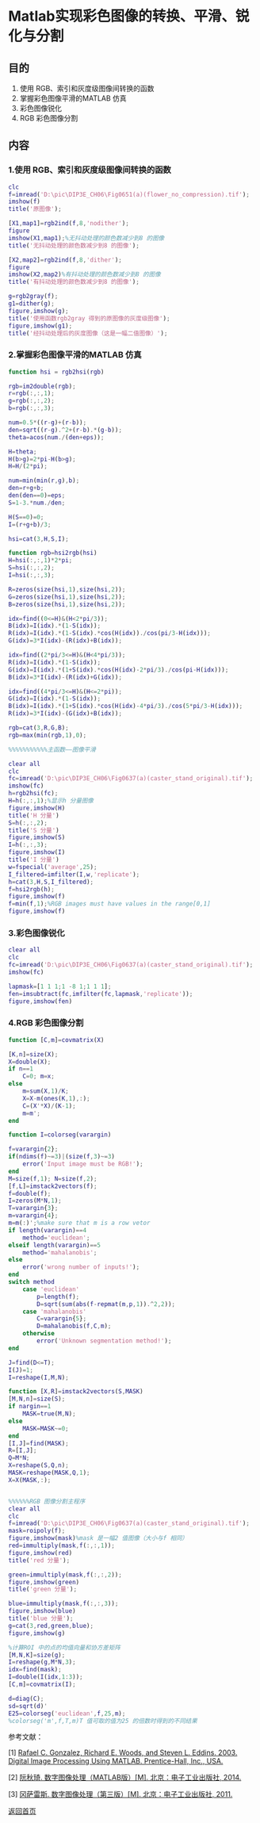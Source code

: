 # Matlab实现彩色图像的转换、平滑、锐化与分割

## 目的

1. 使用 RGB、索引和灰度级图像间转换的函数
2. 掌握彩色图像平滑的MATLAB 仿真
3. 彩色图像锐化
4. RGB 彩色图像分割

## 内容

### 1.使用 RGB、索引和灰度级图像间转换的函数

```matlab
clc
f=imread('D:\pic\DIP3E_CH06\Fig0651(a)(flower_no_compression).tif');
imshow(f)
title('原图像');

[X1,map1]=rgb2ind(f,8,'nodither');
figure
imshow(X1,map1);%无抖动处理的颜色数减少到8 的图像
title('无抖动处理的颜色数减少到8 的图像');

[X2,map2]=rgb2ind(f,8,'dither');
figure
imshow(X2,map2)%有抖动处理的颜色数减少到8 的图像
title('有抖动处理的颜色数减少到8 的图像');

g=rgb2gray(f);
g1=dither(g);
figure,imshow(g);
title('使用函数rgb2gray 得到的原图像的灰度级图像');
figure,imshow(g1);
title('经抖动处理后的灰度图像（这是一幅二值图像）');
```

### 2.掌握彩色图像平滑的MATLAB 仿真

```matlab
function hsi = rgb2hsi(rgb)

rgb=im2double(rgb);
r=rgb(:,:,1);
g=rgb(:,:,2);
b=rgb(:,:,3);

num=0.5*((r-g)+(r-b));
den=sqrt((r-g).^2+(r-b).*(g-b));
theta=acos(num./(den+eps));

H=theta;
H(b>g)=2*pi-H(b>g);
H=H/(2*pi);

num=min(min(r,g),b);
den=r+g+b;
den(den==0)=eps;
S=1-3.*num./den;

H(S==0)=0;
I=(r+g+b)/3;

hsi=cat(3,H,S,I);

function rgb=hsi2rgb(hsi)
H=hsi(:,:,1)*2*pi;
S=hsi(:,:,2);
I=hsi(:,:,3);

R=zeros(size(hsi,1),size(hsi,2));
G=zeros(size(hsi,1),size(hsi,2));
B=zeros(size(hsi,1),size(hsi,2));

idx=find((0<=H)&(H<2*pi/3));
B(idx)=I(idx).*(1-S(idx));
R(idx)=I(idx).*(1-S(idx).*cos(H(idx))./cos(pi/3-H(idx)));
G(idx)=3*I(idx)-(R(idx)+B(idx));

idx=find((2*pi/3<=H)&(H<4*pi/3));
R(idx)=I(idx).*(1-S(idx));
G(idx)=I(idx).*(1+S(idx).*cos(H(idx)-2*pi/3)./cos(pi-H(idx)));
B(idx)=3*I(idx)-(R(idx)+G(idx));

idx=find((4*pi/3<=H)&(H<=2*pi));
G(idx)=I(idx).*(1-S(idx));
B(idx)=I(idx).*(1+S(idx).*cos(H(idx)-4*pi/3)./cos(5*pi/3-H(idx)));
R(idx)=3*I(idx)-(G(idx)+B(idx));

rgb=cat(3,R,G,B);
rgb=max(min(rgb,1),0);

%%%%%%%%%%%主函数——图像平滑

clear all
clc
fc=imread('D:\pic\DIP3E_CH06\Fig0637(a)(caster_stand_original).tif');
imshow(fc)
h=rgb2hsi(fc);
H=h(:,:,1);%显示h 分量图像
figure,imshow(H)
title('H 分量')
S=h(:,:,2);
title('S 分量')
figure,imshow(S)
I=h(:,:,3);
figure,imshow(I)
title('I 分量')
w=fspecial('average',25);
I_filtered=imfilter(I,w,'replicate');
h=cat(3,H,S,I_filtered);
f=hsi2rgb(h);
figure,imshow(f)
f=min(f,1);%RGB images must have values in the range[0,1]
figure,imshow(f)
```

### 3.彩色图像锐化

```matlab
clear all
clc
fc=imread('D:\pic\DIP3E_CH06\Fig0637(a)(caster_stand_original).tif');
imshow(fc)

lapmask=[1 1 1;1 -8 1;1 1 1];
fen=imsubtract(fc,imfilter(fc,lapmask,'replicate'));
figure,imshow(fen)
```

### 4.RGB 彩色图像分割

```matlab
function [C,m]=covmatrix(X)

[K,n]=size(X);
X=double(X);
if n==1
    C=0; m=x;
else
    m=sum(X,1)/K;
    X=X-m(ones(K,1),:);
    C=(X'*X)/(K-1);
    m=m';
end

function I=colorseg(varargin)

f=varargin{2};
if(ndims(f)~=3)|(size(f,3)~=3)
    error('Input image must be RGB!');
end
M=size(f,1); N=size(f,2);
[f,L]=imstack2vectors(f);
f=double(f);
I=zeros(M*N,1);
T=varargin{3};
m=varargin{4};
m=m(:)';%make sure that m is a row vetor
if length(varargin)==4
    method='euclidean';
elseif length(varargin)==5
    method='mahalanobis';
else
    error('wrong number of inputs!');
end
switch method
    case 'euclidean'
        p=length(f);
        D=sqrt(sum(abs(f-repmat(m,p,1)).^2,2));
    case 'mahalanobis'
        C=varargin{5};
        D=mahalanobis(f,C,m);
    otherwise
        error('Unknown segmentation method!');
end

J=find(D<=T);
I(J)=1;
I=reshape(I,M,N);

function [X,R]=imstack2vectors(S,MASK)
[M,N,n]=size(S);
if nargin==1
    MASK=true(M,N);
else
    MASK=MASK~=0;
end
[I,J]=find(MASK);
R=[I,J];
Q=M*N;
X=reshape(S,Q,n);
MASK=reshape(MASK,Q,1);
X=X(MASK,:);


%%%%%%RGB 图像分割主程序
clear all
clc
f=imread('D:\pic\DIP3E_CH06\Fig0637(a)(caster_stand_original).tif');
mask=roipoly(f);
figure,imshow(mask)%mask 是一幅2 值图像（大小与f 相同）
red=immultiply(mask,f(:,:,1));
figure,imshow(red)
title('red 分量');

green=immultiply(mask,f(:,:,2));
figure,imshow(green)
title('green 分量');

blue=immultiply(mask,f(:,:,3));
figure,imshow(blue)
title('blue 分量');
g=cat(3,red,green,blue);
figure,imshow(g)

%计算ROI 中的点的均值向量和协方差矩阵
[M,N,K]=size(g);
I=reshape(g,M*N,3);
idx=find(mask);
I=double(I(idx,1:3));
[C,m]=covmatrix(I);

d=diag(C);
sd=sqrt(d)'
E25=colorseg('euclidean',f,25,m);
%colorseg('m',f,T,m)T 值可取的值为25 的倍数时得到的不同结果
```



参考文献：

[1] [Rafael C. Gonzalez, Richard E. Woods, and Steven L. Eddins. 2003. Digital Image Processing Using MATLAB. Prentice-Hall, Inc., USA.](https://github.com/timerring/digital-image-processing-matlab/blob/main/reference/Digital_Image_Processing_Using_Matlab.pdf)

[2] [阮秋琦. 数字图像处理（MATLAB版）\[M\]. 北京：电子工业出版社, 2014.](https://github.com/timerring/digital-image-processing-matlab/blob/main/reference/Digital_Image_Processing_(MATLAB_version).pdf)

[3] [冈萨雷斯. 数字图像处理（第三版）\[M\]. 北京：电子工业出版社, 2011.](https://github.com/timerring/digital-image-processing-matlab/blob/main/reference/Digital_Image_Processing_(Third_Edition).pdf)





[返回首页](https://github.com/timerring/digital-image-processing-matlab)
